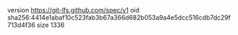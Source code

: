 version https://git-lfs.github.com/spec/v1
oid sha256:4414e1abaf10c523fab3b67a366d682b053a9a4e5dcc516cdb7dc29f713d4f36
size 1336
